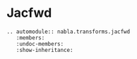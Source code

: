 # Jacfwd

```{eval-rst}
.. automodule:: nabla.transforms.jacfwd
   :members:
   :undoc-members:
   :show-inheritance:
```
